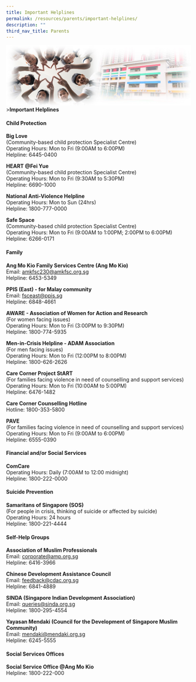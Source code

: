 ```yaml
---
title: Important Helplines
permalink: /resources/parents/important-helplines/
description: ""
third_nav_title: Parents
---
```

![Sub-banner](/images/sub%20banner.jpg)&gt;**Important Helplines**

#### Child Protection
**Big Love**  
(Community-based child protection Specialist Centre)  
Operating Hours: Mon to Fri (9:00AM to 6:00PM)  
Helpline: 6445-0400  
  
**HEART @Fei Yue**  
(Community-based child protection Specialist Centre)  
Operating Hours: Mon to Fri (9:30AM to 5:30PM)  
Helpline: 6690-1000  
  
**National Anti-Violence Helpline**<br>
Operating Hours: Mon to Sun (24hrs)  
Helpline: 1800-777-0000  
  
**Safe Space** <br>
(Community-based child protection Specialist Centre)  
Operating Hours: Mon to Fri (9:00AM to 1:00PM; 2:00PM to 6:00PM)  
Helpline: 6266-0171  
  
#### Family
**Ang Mo Kio Family Services Centre (Ang Mo Kio)**  
Email: <a href="mailto:amkfsc230@amkfsc.org.sg">amkfsc230@amkfsc.org.sg </a><br>
Helpline: 6453-5349  
  
**PPIS (East) - for Malay community**  
Email: <a href="mailto:fsceast@ppis.sg">fsceast@ppis.sg </a><br>
Helpline: 6848-4661  
  
**AWARE - Association of Women for Action and Research**  
(For women facing issues)  
Operating Hours: Mon to Fri (3:00PM to 9:30PM)  
Helpline: 1800-774-5935  
  
**Men-in-Crisis Helpline - ADAM Association**  
(For men facing issues)  
Operating Hours: Mon to Fri (12:00PM to 8:00PM)  
Helpline: 1800-626-2626  
  
**Care Corner Project StART**  
(For families facing violence in need of counselling and support services)  
Operating Hours: Mon to Fri (10:00AM to 5:00PM)  
Helpline: 6476-1482  
  
**Care Corner Counselling Hotline**&nbsp;  
Hotline: 1800-353-5800  
  
**PAVE**<br>
(For families facing violence in need of counselling and support services)  
Operating Hours: Mon to Fri (9:00AM to 6:00PM)  
Helpline: 6555-0390  
  
	
#### Financial and/or Social Services
**ComCare**<br>
Operating Hours: Daily (7:00AM to 12:00 midnight)  
Helpline: 1800-222-0000  
  
#### Suicide Prevention		
**Samaritans of Singapore (SOS)**<br>
(For people in crisis, thinking of suicide or affected by suicide)  
Operating Hours: 24 hours  
Helpline: 1800-221-4444  
 
#### Self-Help Groups
**Association of Muslim Professionals**  
Email: <a href="mailto:corporate@amp.org.sg">corporate@amp.org.sg</a><br>
Helpline: 6416-3966  
  
**Chinese Development Assistance Council** <br>
Email: <a href="mailto:feedback@cdac.org.sg">feedback@cdac.org.sg</a><br>
Helpline: 6841-4889  
  
**SINDA (Singapore Indian Development Association)**<br>
Email:
<a href="mailto:queries@sinda.org.sg">queries@sinda.org.sg</a><br>
Helpline: 1800-295-4554  
  
**Yayasan Mendaki (Council for the Development of Singapore Muslim Community)**<br>
Email:
<a href="mailto:mendaki@mendaki.org.sg">mendaki@mendaki.org.sg</a><br>
Helpline: 6245-5555  

#### Social Services Offices
**Social Service Office @Ang Mo Kio**<br>
Helpline: 1800-222-000